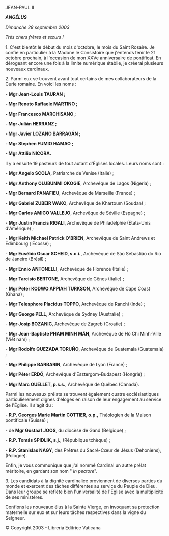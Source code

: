 JEAN-PAUL II

***ANGÉLUS***

*Dimanche 28 septembre 2003*

*Très chers frères et sœurs !*

1. C'est bientôt le début du mois d'octobre, le mois du Saint Rosaire. Je confie en particulier à la Madone le Consistoire que j'entends tenir le 21 octobre prochain, à l'occasion de mon XXVe anniversaire de pontificat. En dérogeant encore une fois à la limite numérique établie, je créerai plusieurs nouveaux cardinaux.

2. Parmi eux se trouvent avant tout certains de mes collaborateurs de la Curie romaine. En voici les noms :

*-* **Mgr Jean-Louis TAURAN ;**

**- Mgr Renato Raffaele MARTINO ;**

**- Mgr Francesco MARCHISANO ;**

**- Mgr Julián HERRANZ ;**

**- Mgr Javier LOZANO BARRAGÁN ;**

**- Mgr Stephen FUMIO HAMAO ;**

**- Mgr Attilio NICORA.**

Il y a ensuite 19 pasteurs de tout autant d'Églises locales. Leurs noms sont :

*-* **Mgr Angelo SCOLA,** Patriarche de Venise (Italie) ;

- **Mgr Anthony OLUBUNMI OKOGIE**, Archevêque de Lagos (Nigeria) ;

**- Mgr Bernard PANAFIEU**, Archevêque de Marseille (France) ;

 - **Mgr Gabriel ZUBEIR WAKO**, Archevêque de Khartoum (Soudan) ;

- **Mgr Carlos AMIGO VALLEJO**, Archevêque de Séville (Espagne) ;

- **Mgr Justin Francis RIGALI**, Archevêque de Philadelphie (États-Unis d'Amérique) ;

- **Mgr Keith Michael Patrick O'BRIEN**, Archevêque de Saint Andrews et Edimbourg *(* Écosse) ;

- **Mgr Eusébio Oscar SCHEID, s.c.i.,** Archevêque de São Sebastião do Rio de Janeiro (Brésil) ;

- **Mgr Ennio ANTONELLI**, Archevêque de Florence (Italie) ;

- **Mgr Tarcisio BERTONE**, Archevêque de Gênes (Italie) ;

- **Mgr Peter KODWO APPIAH TURKSON**, Archevêque de Cape Coast (Ghana) ;

- **Mgr Telesphore Placidus TOPPO**, Archevêque de Ranchi (Inde) ;

- **Mgr George PELL**, Archevêque de Sydney (Australie) ;

- **Mgr Josip BOZANIC**, Archevêque de Zagreb (Croatie) ;

- **Mgr Jean-Baptiste PHAM MINH MÂN**, Archevêque de Hô Chi Minh-Ville (Viêt nam) ;

- **Mgr Rodolfo QUEZADA TORUÑO**, Archevêque de Guatemala (Guatemala) ;

- **Mgr Philippe BARBARIN**, Archevêque de Lyon (France) ;

- **Mgr Péter ERDÖ**, Archevêque d'Esztergom-Budapest (Hongrie) ;

- **Mgr Marc OUELLET, p.s.s.**, Archevêque de Québec (Canada).

Parmi les nouveaux prélats se trouvent également quatre ecclésiastiques particulièrement dignes d'éloges en raison de leur engagement au service de l'Église. Il s'agit du :

*-* **R.P. Georges Marie Martin COTTIER, o.p.,** Théologien de la Maison pontificale (Suisse) ;

- de **Mgr Gustaaf JOOS**, du diocèse de Gand (Belgique) ;

- **R.P. Tomás SPIDLIK, s.j.**, (République tchèque) ;

- **R.P. Stanislas NAGY**, des Prêtres du Sacré-Cœur de Jésus (Dehoniens), (Pologne).

Enfin, je vous communique que j'ai nommé Cardinal un autre prélat méritoire, en gardant son nom " *in pectore*".

3. Les candidats à la dignité cardinalice proviennent de diverses parties du monde et exercent des tâches différentes au service du Peuple de Dieu. Dans leur groupe se reflète bien l'universalité de l'Église avec la multiplicité de ses ministères.

Confions les nouveaux élus à la Sainte Vierge, en invoquant sa protection maternelle sur eux et sur leurs tâches respectives dans la vigne du Seigneur.

© Copyright 2003 - Libreria Editrice Vaticana